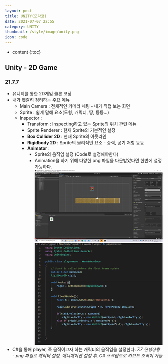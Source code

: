 ```yaml
---
layout: post
title: UNITY(모각코)
date: 2021-07-07 22:55
category: UNITY
thumbnail: /style/image/unity.png
icon: code
---
```



* content
{:toc}

## Unity - 2D Game
### 21.7.7
- 유니티를 통한 2D게임 클론 코딩  
- 내가 헷갈려 정리하는 주요 메뉴
    + Main Camera : 전체적인 카메라 세팅 - 내가 직접 보는 화면  
    + Sprite : 쉽게 말해 요소(도형, 캐릭터, 땅, 등등...)
    + Inspector :  
        * Transform : Inspecting하고 있는 Sprite의 위치 관련 메뉴
        * Sprite Renderer : 현재 Sprite의 기본적인 설정
        * __Box Collider 2D__ : 현재 Sprite의 아웃라인
        * __Rigidbody 2D__ : Sprite의 물리적인 요소 - 중력, 공기 저항 등등
        * __Animator__ : 
            - Sprite의 움직임 설정 (Code로 설정해야한다)
            - Animation을 하기 위해 다양한 png 파일을 다운받았다면 한번에 설정 가능하다.
![alt layout](/style/image/layout.png)
![alt code](/style/image/code.png)
- C#을 통해 player, 즉 움직이고자 하는 캐릭터의 움직임을 설정한다.
*7.7 진행상황 - png 파일로 캐릭터 설정, 애니매이션 설정 후, C# 스크립트로 키보드 조작이 가능*
